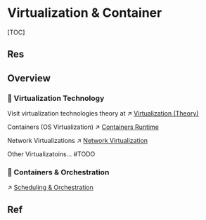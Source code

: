 # Virtualization & Container

[TOC]



## Res



## Overview
### 🦷 Virtualization Technology
Visit virtualization technologies theory at ↗ [Virtualization (Theory)](../../🔑%20CS_Core/🥷🏼%20Operating%20System%20(Tech)/🚀%20Virtualization%20(Theory)/Virtualization%20(Theory).md)


Containers (OS Virtualization)
↗ [Containers Runtime](🐋%20Containers%20Runtime/Containers%20Runtime.md)

Network Virtualizations
↗ [Network Virtualization](../../🔑%20CS_Core/🏎️%20Computer%20Networking/👰🏻‍♂️%20Network%20Virtualization/Network%20Virtualization.md)

Other Virtualizatoins...
#TODO 


### 🫦 Containers & Orchestration
↗ [Scheduling & Orchestration](../🥋%20Orchestration%20&%20Management/Scheduling%20&%20Orchestration/Scheduling%20&%20Orchestration.md)



## Ref

